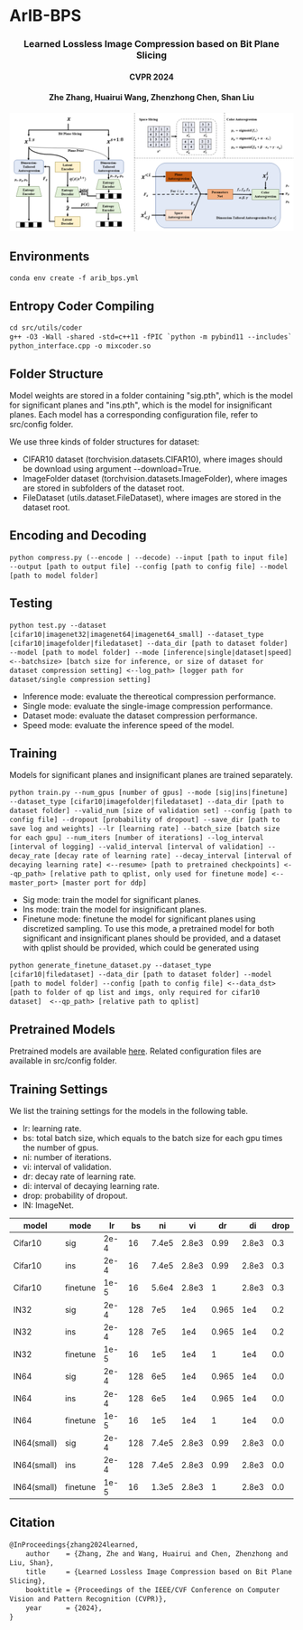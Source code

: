 # ArIB-BPS

### <p align="center"> Learned Lossless Image Compression based on Bit Plane Slicing</p>
####  <p align="center"> CVPR 2024</p>
####  <p align="center"> Zhe Zhang, Huairui Wang, Zhenzhong Chen, Shan Liu</p>

![framework](./assets/overview.png)

## Environments
```
conda env create -f arib_bps.yml
```

## Entropy Coder Compiling
```
cd src/utils/coder
g++ -O3 -Wall -shared -std=c++11 -fPIC `python -m pybind11 --includes` python_interface.cpp -o mixcoder.so
```

## Folder Structure
Model weights are stored in a folder containing "sig.pth", which is the model for significant planes and "ins.pth", which is the model for insignificant planes. Each model has a corresponding configuration file, refer to src/config folder.

We use three kinds of folder structures for dataset:
- CIFAR10 dataset (torchvision.datasets.CIFAR10), where images should be download using argument --download=True.
- ImageFolder dataset (torchvision.datasets.ImageFolder), where images are stored in subfolders of the dataset root.
- FileDataset (utils.dataset.FileDataset), where images are stored in the dataset root.

## Encoding and Decoding
```
python compress.py (--encode | --decode) --input [path to input file] --output [path to output file] --config [path to config file] --model [path to model folder]
```

## Testing
```
python test.py --dataset [cifar10|imagenet32|imagenet64|imagenet64_small] --dataset_type [cifar10|imagefolder|filedataset] --data_dir [path to dataset folder] --model [path to model folder] --mode [inference|single|dataset|speed] <--batchsize> [batch size for inference, or size of dataset for dataset compression setting] <--log_path> [logger path for dataset/single compression setting]
```

- Inference mode: evaluate the thereotical compression performance.
- Single mode: evaluate the single-image compression performance.
- Dataset mode: evaluate the dataset compression performance.
- Speed mode: evaluate the inference speed of the model.

## Training
Models for significant planes and insignificant planes are trained separately. 

```
python train.py --num_gpus [number of gpus] --mode [sig|ins|finetune] --dataset_type [cifar10|imagefolder|filedataset] --data_dir [path to dataset folder] --valid_num [size of validation set] --config [path to config file] --dropout [probability of dropout] --save_dir [path to save log and weights] --lr [learning rate] --batch_size [batch size for each gpu] --num_iters [number of iterations] --log_interval [interval of logging] --valid_interval [interval of validation] --decay_rate [decay rate of learning rate] --decay_interval [interval of decaying learning rate] <--resume> [path to pretrained checkpoints] <--qp_path> [relative path to qplist, only used for finetune mode] <--master_port> [master port for ddp]
```

- Sig mode: train the model for significant planes.
- Ins mode: train the model for insignificant planes.
- Finetune mode: finetune the model for significant planes using discretized sampling. To use this mode, a pretrained model for both significant and insignificant planes should be provided, and a dataset with qplist should be provided, which could be generated using
```
python generate_finetune_dataset.py --dataset_type [cifar10|filedataset] --data_dir [path to dataset folder] --model [path to model folder] --config [path to config file] <--data_dst>[path to folder of qp list and imgs, only required for cifar10 dataset]  <--qp_path> [relative path to qplist]
``` 

## Pretrained Models
Pretrained models are available [here](https://drive.google.com/drive/folders/1RiI2Fzqu0lhjHSpjrOVPb0eOzvnJD9XC?usp=sharing). Related configuration files are available in src/config folder.

## Training Settings
We list the training settings for the models in the following table.
- lr: learning rate.
- bs: total batch size, which equals to the batch size for each gpu times the number of gpus.
- ni: number of iterations.
- vi: interval of validation.
- dr: decay rate of learning rate.
- di: interval of decaying learning rate.
- drop: probability of dropout.
- IN: ImageNet.

| model | mode | lr | bs |ni|vi|dr|di|drop|
| ------- | ------- | ------- | ------- | ------- | ------- |------- | ------- | ------- |
| Cifar10 | sig | 2e-4 | 16 | 7.4e5 |2.8e3 | 0.99 | 2.8e3 |0.3 |
| Cifar10 | ins | 2e-4 | 16 | 7.4e5 |2.8e3 | 0.99 | 2.8e3 |0.3 |
| Cifar10 | finetune | 1e-5 | 16 | 5.6e4 |2.8e3 | 1 | 2.8e3 |0.3 |
| IN32 | sig | 2e-4 | 128 | 7e5 |1e4 | 0.965 | 1e4 |0.2 |
| IN32 | ins | 2e-4 | 128 | 7e5 |1e4 | 0.965 | 1e4 |0.2 |
| IN32 | finetune | 1e-5 | 16 | 1e5 |1e4 | 1 | 1e4 |0.0 |
| IN64 | sig | 2e-4 | 128 | 6e5 |1e4 | 0.965 | 1e4 |0.0 |
| IN64 | ins | 2e-4 | 128 | 6e5 |1e4 | 0.965 | 1e4 |0.0 |
| IN64 | finetune | 1e-5 | 16 | 1e5 |1e4 | 1 | 1e4 |0.0 |
| IN64(small) | sig | 2e-4 | 128 | 7.4e5 |2.8e3 | 0.99 | 2.8e3 |0.0 |
| IN64(small) | ins | 2e-4 | 128 | 7.4e5 |2.8e3 | 0.99 | 2.8e3 |0.0 |
| IN64(small) | finetune | 1e-5 | 16 | 1.3e5 |2.8e3 | 1 | 2.8e3 |0.0 |

## Citation

```
@InProceedings{zhang2024learned,
    author    = {Zhang, Zhe and Wang, Huairui and Chen, Zhenzhong and Liu, Shan},
    title     = {Learned Lossless Image Compression based on Bit Plane Slicing},
    booktitle = {Proceedings of the IEEE/CVF Conference on Computer Vision and Pattern Recognition (CVPR)},
    year      = {2024},
}